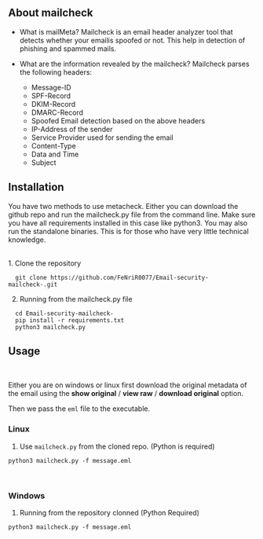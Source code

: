 
## About mailcheck

- What is mailMeta?
Mailcheck is an email header analyzer tool that detects whether your emailis spoofed or not. This help in detection of phishing and spammed mails.

 - What are the information revealed by the mailcheck?
Mailcheck parses the following headers:
   
   * Message-ID 
   * SPF-Record
   * DKIM-Record
   * DMARC-Record
   * Spoofed Email detection based on the above headers
   * IP-Address of the sender
   * Service Provider used for sending the email
   * Content-Type
   * Data and Time 
   * Subject
 

## Installation

You have two methods to use metacheck. Either you can download the github repo and run the mailcheck.py file from the command line. Make sure you have all requirements installed in this case like python3. You may also run the standalone binaries. This is for those who have very little technical knowledge.

<br>
1. Clone the repository

  ```(bash)
    git clone https://github.com/FeNriR0077/Email-security-mailcheck-.git
  ```

2.  Running from the mailcheck.py file

  ```(bash)
    cd Email-security-mailcheck-
    pip install -r requirements.txt
    python3 mailcheck.py
  ```

## Usage
<br>

Either you are on windows or linux first download the original metadata of the email using the **show original** / **view raw** / **download original** option. 

Then we pass the `eml` file to the executable.
<br>



### Linux

1. Use `mailcheck.py` from the cloned repo. (Python is required)

```
python3 mailcheck.py -f message.eml
```


<br>


### Windows


1. Running from the repository clonned (Python Required)

```
python3 mailcheck.py -f message.eml
```



